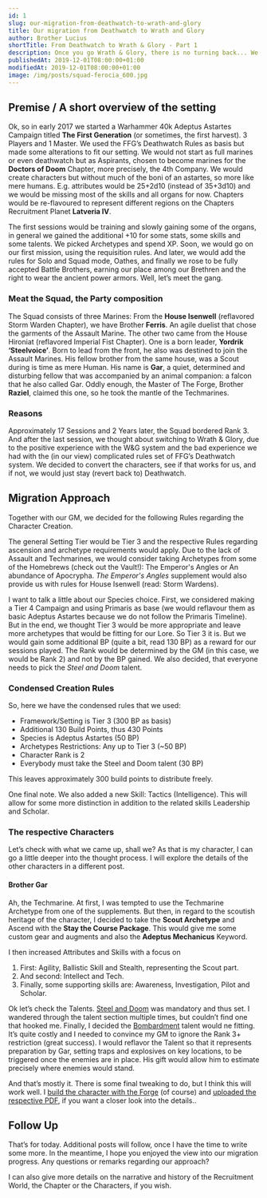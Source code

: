 ```yaml
---
id: 1
slug: our-migration-from-deathwatch-to-wrath-and-glory
title: Our migration from Deathwatch to Wrath and Glory
author: Brother Lucius
shortTitle: From Deathwatch to Wrath & Glory - Part 1      
description: Once you go Wrath & Glory, there is no turning back... We migrated out FFG Deathwatch campaign to Wrath and Glory. Here are the reasons why and how we did it.
publishedAt: 2019-12-01T08:00:00+01:00
modifiedAt: 2019-12-01T08:00:00+01:00 
image: /img/posts/squad-ferocia_600.jpg
---
```


## Premise / A short overview of the setting

Ok, so in early 2017 we started a Warhammer 40k Adeptus Astartes Campaign titled **The First Generation** (or sometimes, the first harvest). 3 Players and 1 Master. We used the FFG’s Deathwatch Rules as basis but made some alterations to fit our setting. We would not start as full marines or even deathwatch but as Aspirants, chosen to become marines for the **Doctors of Doom** Chapter, more precisely, the 4th Company. We would create characters but without much of the boni of an astartes, so more like mere humans. E.g. attributes would be 25+2d10 (instead of 35+3d10) and we would be missing most of the skills and all organs for now. Chapters would be re-flavoured to represent different regions on the Chapters Recruitment Planet **Latveria IV**.

The first sessions would be training and slowly gaining some of the organs, in general we gained the additional +10 for some stats, some skills and some talents. We picked Archetypes and spend XP. Soon, we would go on our first mission, using the requisition rules. And later, we would add the rules for Solo and Squad mode, Oathes, and finally we rose to be fully accepted Battle Brothers, earning our place among our Brethren and the right to wear the ancient power armors. Well, let’s meet the gang.

### Meat the Squad, the Party composition

The Squad consists of three Marines: From the **House Isenwell** (reflavored Storm Warden Chapter), we have Brother **Ferris**. An agile duelist that chose the garments of the Assault Marine. The other two came from the House Hironiat (reflavored Imperial Fist Chapter). One is a born leader, **Yordrik ‘Steelvoice’**. Born to lead from the front, he also was destined to join the Assault Marines. His fellow brother from the same house, was a Scout during is time as mere Human. His name is **Gar**, a quiet, determined and disturbing fellow that was accompanied by an animal companion: a falcon that he also called Gar. Oddly enough, the Master of The Forge, Brother **Raziel**, claimed this one, so he took the mantle of the Techmarines.

### Reasons

Approximately 17 Sessions and 2 Years later, the Squad bordered Rank 3\. And after the last session, we thought about switching to Wrath & Glory, due to the positive experience with the W&G system and the bad experience we had with the (in our view) complicated rules set of FFG’s Deathwatch system. We decided to convert the characters, see if that works for us, and if not, we would just stay (revert back to) Deathwatch.

## Migration Approach

Together with our GM, we decided for the following Rules regarding the Character Creation.

The general Setting Tier would be Tier 3 and the respective Rules regarding ascension and archetype requirements would apply. Due to the lack of Assault and Techmarines, we would consider taking Archetypes from some of the Homebrews (check out the <nuxt-link to="/vault">Vault</nuxt-link>!): <nuxt-link to="/vault/the-emperors-angels">The Emperor's Angles</nuxt-link> or <nuxt-link to="/vault/an-abundance-of-apocrypha">An abundance of Apocrypha</nuxt-link>. _The Emperor's Angles_ supplement would also provide us with rules for House Isenwell (read: Storm Wardens).

I want to talk a little about our Species choice. First, we considered making a Tier 4 Campaign and using Primaris as base (we would reflavour them as basic Adeptus Astartes because we do not follow the Primaris Timeline). But in the end, we thought Tier 3 would be more appropriate and leave more archetypes that would be fitting for our Lore. So Tier 3 it is. But we would gain some additional BP (quite a bit, read 130 BP) as a reward for our sessions played. The Rank would be determined by the GM (in this case, we would be Rank 2) and not by the BP gained. We also decided, that everyone needs to pick the _Steel and Doom_ talent.

### Condensed Creation Rules

So, here we have the condensed rules that we used:

*   Framework/Setting is Tier 3 (300 BP as basis)
*   Additional 130 Build Points, thus 430 Points
*   Species is Adeptus Astartes (50 BP)
*   Archetypes Restrictions: Any up to Tier 3 (~50 BP)
*   Character Rank is 2
*   Everybody must take the Steel and Doom talent (30 BP)

This leaves approximately 300 build points to distribute freely.

One final note. We also added a new Skill: Tactics (Intelligence). This will allow for some more distinction in addition to the related skills Leadership and Scholar.

### The respective Characters

Let’s check with what we came up, shall we? As that is my character, I can go a little deeper into the thought process. I will explore the details of the other characters in a different post.

#### Brother Gar

Ah, the Techmarine. At first, I was tempted to use the Techmarine Archetype from one of the supplements. But then, in regard to the scoutish heritage of the character, I decided to take the **Scout Archetype** and Ascend with the **Stay the Course Package**. This would give me some custom gear and augments and also the **Adeptus Mechanicus** Keyword.

I then increased Attributes and Skills with a focus on

1.  First: Agility, Ballistic Skill and Stealth, representing the Scout part.
2.  And second: Intellect and Tech.
3.  Finally, some supporting skills are: Awareness, Investigation, Pilot and Scholar.

Ok let’s check the Talents. [Steel and Doom](/library/talents/37-steel-and-doom) was mandatory and thus set. I wandered through the talent section multiple times, but couldn’t find one that hooked me. Finally, I decided the [Bombardment](/library/talents/4-bombardment) talent would ne fitting. It’s quite costly and I needed to convince my GM to ignore the Rank 3+ restriction (great success). I would reflavor the Talent so that it represents preparation by Gar, setting traps and explosives on key locations, to be triggered once the enemies are in place. His gift would allow him to estimate precisely where enemies would stand.

And that’s mostly it. There is some final tweaking to do, but I think this will work well. I [build the character with the Forge](/forge/my-characters) (of course) and [uploaded the respective PDF](/characters/first-generation_brother-gar_v1.pdf), if you want a closer look into the details..

## Follow Up

That’s for today. Additional posts will follow, once I have the time to write some more. In the meantime, I hope you enjoyed the view into our migration progress. Any questions or remarks regarding our approach?

I can also give more details on the narrative and history of the Recruitment World, the Chapter or the Characters, if you wish.

